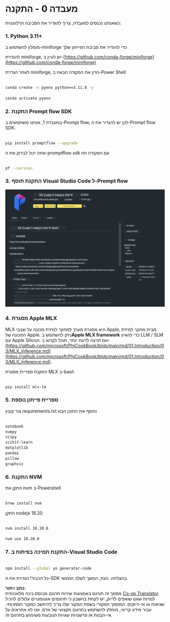 <!--
CO_OP_TRANSLATOR_METADATA:
{
  "original_hash": "4b16264917d9b93169745d92b8ce8c65",
  "translation_date": "2025-05-09T19:36:13+00:00",
  "source_file": "md/02.Application/02.Code/Phi3/VSCodeExt/HOL/Apple/01.Installations.md",
  "language_code": "he"
}
-->
# **מעבדה 0 - התקנה**

כשאנחנו נכנסים למעבדה, צריך להגדיר את הסביבה הרלוונטית:


### **1. Python 3.11+**

מומלץ להשתמש ב-miniforge כדי להגדיר את סביבת הפייתון שלך

להגדרת miniforge, יש לעיין ב-[https://github.com/conda-forge/miniforge](https://github.com/conda-forge/miniforge)

לאחר הגדרת miniforge, הרץ את הפקודה הבאה ב-Power Shell

```bash

conda create -n pyenv python==3.11.8 -y

conda activate pyenv

```


### **2. התקנת Prompt flow SDK**

במעבדה 1, אנחנו משתמשים ב-Prompt flow, לכן יש להגדיר את ה-Prompt flow SDK.

```bash

pip install promptflow --upgrade

```

אתה יכול לבדוק את ה-promptflow sdk עם הפקודה הזו


```bash

pf --version

```

### **3. התקנת תוסף Visual Studio Code ל-Prompt flow**

![pf](../../../../../../../../../translated_images/pf_ext.fa065f22e1ee3e67157662d8be5241f346ddd83744045e3406d92b570e8d8b36.he.png)

### **4. מסגרת Apple MLX**

MLX היא מסגרת מערך למחקר למידת מכונה על שבבי Apple, מבית מחקר למידת המכונה של Apple. ניתן להשתמש ב**Apple MLX framework** כדי להאיץ LLM / SLM עם Apple Silicon. אם תרצה לדעת יותר, תוכל לקרוא ב-[https://github.com/microsoft/PhiCookBook/blob/main/md/01.Introduction/03/MLX_Inference.md](https://github.com/microsoft/PhiCookBook/blob/main/md/01.Introduction/03/MLX_Inference.md).

התקנת ספריית מסגרת MLX ב-bash


```bash

pip install mlx-lm

```



### **5. ספריית פייתון נוספת**


צור קובץ requirements.txt והוסף את התוכן הבא

```txt

notebook
numpy 
scipy 
scikit-learn 
matplotlib 
pandas 
pillow 
graphviz

```


### **6. התקנת NVM**

התקן את nvm ב-Powershell


```bash

brew install nvm

```

התקן nodejs 18.20


```bash

nvm install 18.20.0

nvm use 18.20.0

```

### **7. התקנת תמיכה בפיתוח ב-Visual Studio Code**


```bash

npm install --global yo generator-code

```

כל הכבוד! הגדרת את ה-SDK בהצלחה. כעת, המשך לשלב המעשי.

**כתב ויתור**:  
מסמך זה תורגם באמצעות שירות תרגום מבוסס בינה מלאכותית [Co-op Translator](https://github.com/Azure/co-op-translator). למרות שאנו שואפים לדיוק, יש לקחת בחשבון כי תרגומים אוטומטיים עלולים להכיל שגיאות או אי-דיוקים. המסמך המקורי בשפת המקור שלו צריך להיחשב כמקור הסמכותי. עבור מידע קריטי, מומלץ להשתמש בתרגום מקצועי של אדם. אנו לא אחראים על אי-הבנות או פרשנויות שגויות הנובעות משימוש בתרגום זה.